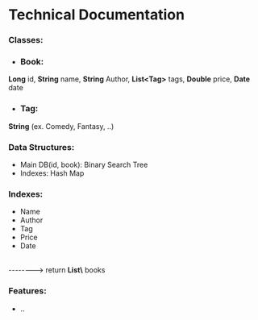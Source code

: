 # Technical Documentation

### Classes:
- <h3>Book:</h3>
<b>Long</b> id,
<b>String</b> name, 
<b>String</b> Author, 
<b>List\<Tag></b> tags, 
<b>Double</b> price, 
<b>Date</b> date
- <h3>Tag:</h3>
<b>String</b> (ex. Comedy, Fantasy, ..)


### Data Structures:
- Main DB(id, book): Binary Search Tree
- Indexes: Hash Map 

### Indexes:
- Name 
- Author 
- Tag 
- Price
- Date 
<br>
--------> return <b>List\<dataBaseOffset></b> books


### Features:
- ..
